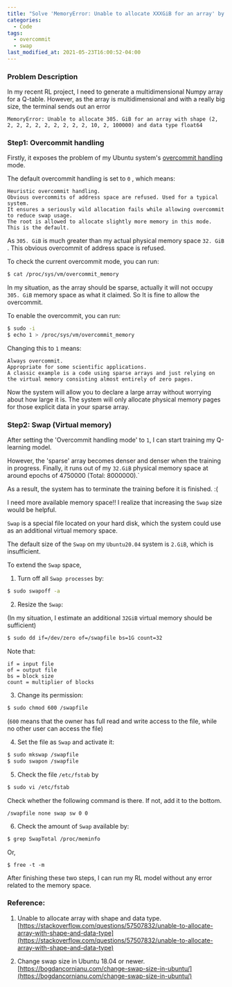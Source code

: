 ```yaml
---
title: "Solve 'MemoryError: Unable to allocate XXXGiB for an array' by setting Overcommit and Swap"
categories:
  - Code
tags:
  - overcommit
  - swap
last_modified_at: 2021-05-23T16:00:52-04:00
---
```

### Problem Description
In my recent RL project, I need to generate a multidimensional Numpy array for a Q-table.
However, as the array is multidimensional and with a really big size,  the terminal sends out an error 

```
MemoryError: Unable to allocate 305. GiB for an array with shape (2, 2, 2, 2, 2, 2, 2, 2, 2, 2, 10, 2, 100000) and data type float64
```

### Step1: Overcommit handling

Firstly, it exposes the problem of my Ubuntu system's [overcommit handling](https://www.kernel.org/doc/Documentation/vm/overcommit-accounting) mode.

The default overcommit handling is set to `0` , which means:

```
Heuristic overcommit handling. 
Obvious overcommits of address space are refused. Used for a typical system. 
It ensures a seriously wild allocation fails while allowing overcommit to reduce swap usage. 
The root is allowed to allocate slightly more memory in this mode. 
This is the default.
```

As ` 305. GiB `  is much greater than my actual physical memory space `32. GiB` . This obvious overcommit of address space is refused.

To check the current overcommit mode, you can run:

```bash
$ cat /proc/sys/vm/overcommit_memory
```

In my situation, as the array should be sparse, actually it will not occupy `305. GiB` memory space as what it claimed.  So It is fine to allow the overcommit. 

To enable the overcommit, you can run:

```bash
$ sudo -i
$ echo 1 > /proc/sys/vm/overcommit_memory
```

Changing this to `1` means:

```
Always overcommit. 
Appropriate for some scientific applications.
A classic example is a code using sparse arrays and just relying on the virtual memory consisting almost entirely of zero pages.
```

Now the system will allow you to declare a large array without worrying about how large it is. The system will only allocate physical memory pages for those explicit data in your sparse array.



### Step2: Swap (Virtual memory)

After setting the 'Overcommit handling mode' to `1`, I can start training my Q-learning model.

However,  the 'sparse' array becomes denser and denser when the training in progress.  Finally, it runs out of my `32.GiB` physical memory space at around epochs of 4750000 (Total: 8000000).`

As a result, the system has to terminate the training before it is finished.   :(

I need more available memory space!! I realize that increasing the `Swap` size would be helpful.

`Swap` is a special file located on your hard disk, which the system could use as an additional virtual memory space.

The default size of the `Swap` on my `Ubuntu20.04` system is `2.GiB`, which is insufficient. 

To extend the `Swap` space, 

1. Turn off all `Swap processes` by:

```bash
$ sudo swapoff -a
```



2. Resize the `Swap`:

(In my situation, I estimate an additional `32GiB` virtual memory should be sufficient)

```bash
$ sudo dd if=/dev/zero of=/swapfile bs=1G count=32
```

Note that:

```
if = input file
of = output file
bs = block size
count = multiplier of blocks
```



3. Change its permission:

```bash
$ sudo chmod 600 /swapfile
```

(`600` means that the owner has full read and write access to the file, while no other user can access the file)



4. Set the file as `Swap` and activate it:

```bash
$ sudo mkswap /swapfile
$ sudo swapon /swapfile
```



5. Check the file `/etc/fstab` by

```bash
$ sudo vi /etc/fstab
```

Check whether the following command is there. If not, add it to the bottom.  

```
/swapfile none swap sw 0 0
```



6. Check the amount of `Swap` available by:

```bash
$ grep SwapTotal /proc/meminfo
```

Or,

```
$ free -t -m
```



After finishing these two steps, I can run my RL model without any error related to the memory space.



### Reference:

1. Unable to allocate array with shape and data type. [https://stackoverflow.com/questions/57507832/unable-to-allocate-array-with-shape-and-data-type](https://stackoverflow.com/questions/57507832/unable-to-allocate-array-with-shape-and-data-type)

2. Change swap size in Ubuntu 18.04 or newer. [https://bogdancornianu.com/change-swap-size-in-ubuntu/](https://bogdancornianu.com/change-swap-size-in-ubuntu/)

